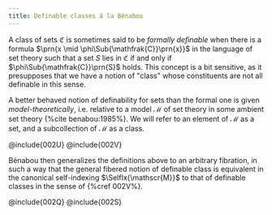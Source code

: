 ```yaml
---
title: Definable classes à la Bénabou
---
```


A class of sets $\mathfrak{C}$ is sometimes said to be *formally
definable* when there is a formula $\prn{x \mid
\phi\Sub{\mathfrak{C}}\prn{x}}$ in the language of set theory such that a
set $S$ lies in $\mathfrak{C}$ if and only if
$\phi\Sub{\mathfrak{C}}\prn{S}$ holds. This concept is a bit sensitive, as
it presupposes that we have a notion of "class" whose constituents are not
all definable in this sense.

A better behaved notion of definability for sets than the formal one is
given *model-theoretically*, i.e. relative to a model $\mathscr{M}$ of set
theory in some ambient set theory {%cite benabou:1985%}. We will refer to
an element of $\mathscr{M}$ as a set, and a subcollection of $\mathscr{M}$
as a class.

@include{002U}
@include{002V}

Bénabou then generalizes the definitions above to an arbitrary fibration,
in such a way that the general fibered notion of definable class is
equivalent in the canonical self-indexing $\SelfIx{\mathscr{M}}$ to that of
definable classes in the sense of {%cref 002V%}.

@include{002Q}
@include{002S}

